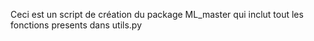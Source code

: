 Ceci est un script de création du package ML_master qui inclut tout les fonctions presents dans utils.py